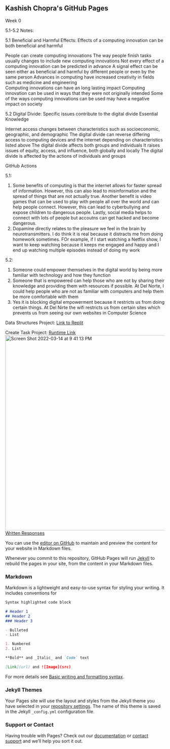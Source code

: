 ## Kashish Chopra's GitHub Pages

Week 0 

5.1-5.2 Notes:

5.1 Beneficial and Harmful Effects: Effects of a computing innovation can be both beneficial and harmful

People can create computing innovations
The way people finish tasks usually changes to include new computing innovations
Not every effect of a computing innovation can be predicted in advance
A signal effect can be seen either as beneficial and harmful by different people or even by the same person
Advances in computing have increased creativity in fields such as medicine and engineering  
Computing innovations can have an long lasting impact 
Computing innovation can be used in ways that they were not originally intended 
Some of the ways computing innovations can be used may have a negative impact on society


5.2 Digital Divide: Specific issues contribute to the digital divide Essential Knowledge

Internet access changes between characteristics such as socioeconomic, geographic, and demographic 
The digital divide can reverse differing access to computing devices and the internet depending on characteristics listed above
The digital divide affects both groups and individuals
It raises issues of equity, access, and influence, both globally and locally
The digital divide is affected by the actions of individuals and groups

GitHub Actions

5.1:
1) Some benefits of computing is that the internet allows for faster spread of information. However, this can also lead to misinformation and the spread of things that are not actually true. Another benefit is video games that can be used to play with people all over the world and can help people connect. However, this can lead to cyberbullying and expose children to dangerous people. Lastly, social media helps to connect with lots of people but accoutns can get hacked and become dangerous. 
2) Dopamine directly relates to the pleasure we feel in the brain by neurotransmitters. I do think it is real because it distracts me from doing homework sometimes. FOr example, if I start watching a Netflix show, I want to keep watching because it keeps me engaged and happy and I end up watching multiple episodes instead of doing my work

5.2:
1) Someone could empower themselves in the digital world by being more familiar with technology and how they function
2) Someone that is empowered can help those who are not by sharing their knowledge and providing them with resources if possible. At Del Norte, I could help people who are not as familiar with computers and help them be more comfortable with them
3) Yes it is blocking digital empowerment because it restricts us from doing certain things. At Del Nirte the wifi restricts us from certain sites which prevents us from seeing our own websites in Computer Science

Data Structures Project:
[Link to Replit](https://replit.com/@KashishChopra2/Week-0#animation.py)

Create Task Project:
[Runtime Link](http://54.153.91.79/ricknmorty/)
<img width="616" alt="Screen Shot 2022-03-14 at 9 41 13 PM" src="https://user-images.githubusercontent.com/89224082/158307802-55f1f2bb-5c5c-46a8-be43-7bd7ee7bdcf6.png">
[Written Responses](https://docs.google.com/document/d/13lMFs-jOwhEutvVQoaM4N0CthP0J4J3o2h7hpNbUnMc/edit?usp=sharing)


You can use the [editor on GitHub](https://github.com/kashishchopraa/Individual-Algorithmic-Project/edit/gh-pages/index.md) to maintain and preview the content for your website in Markdown files.

Whenever you commit to this repository, GitHub Pages will run [Jekyll](https://jekyllrb.com/) to rebuild the pages in your site, from the content in your Markdown files.

### Markdown

Markdown is a lightweight and easy-to-use syntax for styling your writing. It includes conventions for

```markdown
Syntax highlighted code block

# Header 1
## Header 2
### Header 3

- Bulleted
- List

1. Numbered
2. List

**Bold** and _Italic_ and `Code` text

[Link](url) and ![Image](src)
```

For more details see [Basic writing and formatting syntax](https://docs.github.com/en/github/writing-on-github/getting-started-with-writing-and-formatting-on-github/basic-writing-and-formatting-syntax).

### Jekyll Themes

Your Pages site will use the layout and styles from the Jekyll theme you have selected in your [repository settings](https://github.com/kashishchopraa/Individual-Algorithmic-Project/settings/pages). The name of this theme is saved in the Jekyll `_config.yml` configuration file.

### Support or Contact

Having trouble with Pages? Check out our [documentation](https://docs.github.com/categories/github-pages-basics/) or [contact support](https://support.github.com/contact) and we’ll help you sort it out.
